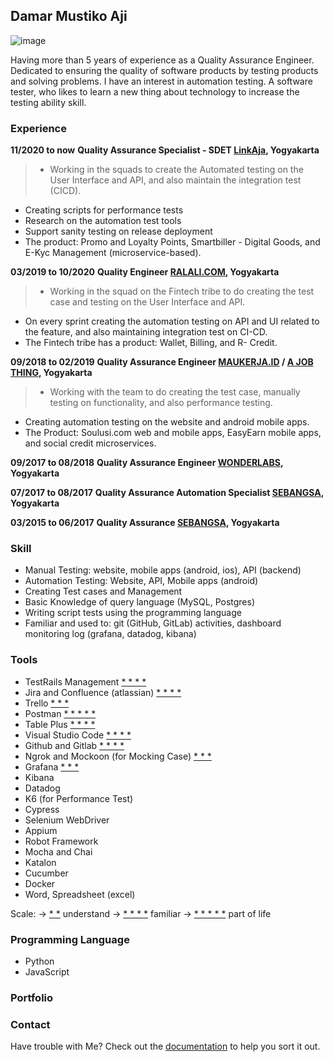 ## Damar Mustiko Aji
![image](https://media-exp1.licdn.com/dms/image/C4D03AQHC9y1yDBp_kg/profile-displayphoto-shrink_200_200/0/1618389462869?e=1658361600&v=beta&t=V97Nx7U4h-agCkD0gX9GZRk7yaKyQ9BxTF136OPDJ84)

Having more than 5 years of experience as a Quality Assurance Engineer. Dedicated to ensuring the quality of software products by testing products and solving problems. I have an interest in automation testing. A software tester, who likes to learn a new thing about technology to increase the testing ability skill.

### Experience

**11/2020 to now**
**Quality Assurance Specialist - SDET [LinkAja](https://www.linkaja.id), Yogyakarta**
> - Working in the squads to create
the Automated testing on the User Interface and API, and also maintain the integration test (CICD).
- Creating scripts for performance tests
- Research on the automation test tools
- Support sanity testing on release deployment
- The product: Promo and Loyalty Points, Smartbiller - Digital Goods, and E-Kyc Management (microservice-based).

**03/2019 to 10/2020**
**Quality Engineer [RALALI.COM](https://www.ralali.com), Yogyakarta**
> - Working in the squad on the Fintech tribe to do creating
the test case and testing on the User Interface and API.
- On every sprint creating the automation testing on API
and UI related to the feature, and also maintaining
integration test on CI-CD.
- The Fintech tribe has a product: Wallet, Billing, and R-
Credit.

**09/2018 to 02/2019**
**Quality Assurance Engineer [MAUKERJA.ID](https://www.maukerja.id) / [A JOB THING](https://www.maukerja.id), Yogyakarta**
> - Working with the team to do creating the test case,
manually testing on functionality, and also performance
testing.
- Creating automation testing on the website and android
mobile apps.
- The Product: Soulusi.com web and mobile apps, EasyEarn mobile apps, and social credit microservices.

**09/2017 to 08/2018**
**Quality Assurance Engineer [WONDERLABS](https://wonderlabs.io), Yogyakarta**

**07/2017 to 08/2017**
**Quality Assurance Automation Specialist [SEBANGSA](https://sebangsa.com), Yogyakarta**

**03/2015 to 06/2017**
**Quality Assurance [SEBANGSA](https://sebangsa.com), Yogyakarta**

### Skill

- Manual Testing: website, mobile apps (android, ios), API (backend) 
- Automation Testing: Website, API, Mobile apps (android)
- Creating Test cases and Management
- Basic Knowledge of query language (MySQL, Postgres)
- Writing script tests using the programming language
- Familiar and used to: git (GitHub, GitLab) activities, dashboard monitoring log (grafana, datadog, kibana)

### Tools

- TestRails Management [* * * *]()
- Jira and Confluence (atlassian) [* * * *]()
- Trello [* * *]()
- Postman [* * * * *]()
- Table Plus [* * * *]()
- Visual Studio Code [* * * *]()
- Github and Gitlab [* * * *]()
- Ngrok and Mockoon (for Mocking Case) [* * *]()
- Grafana [* * *]()
- Kibana
- Datadog
- K6 (for Performance Test)
- Cypress
- Selenium WebDriver
- Appium
- Robot Framework
- Mocha and Chai
- Katalon
- Cucumber
- Docker
- Word, Spreadsheet (excel)

Scale: -> [* *]() understand -> [* * * *]() familiar -> [* * * * *]() part of life

### Programming Language
- Python
- JavaScript

### Portfolio

### Contact

Have trouble with Me? Check out the [documentation](https://www.linkedin.com/in/damar-mustikoaji/) to help you sort it out.
